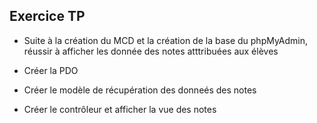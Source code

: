 ## Exercice TP

- Suite à la création du MCD et la création de la base du phpMyAdmin, réussir à afficher les donnée des notes atttribuées aux élèves

- Créer la PDO

- Créer le modèle de récupération des donneés des notes

- Créer le contrôleur et afficher la vue des notes

